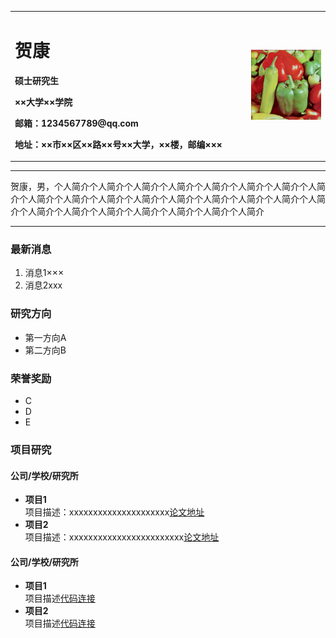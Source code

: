 <div>
<table border="0">
  <tr>
    <td width="75%">
      <h1>贺康</h1>
      <p><b>硕士研究生</b></p>
      <p><b>××大学××学院</b></p>
      <p><b>邮箱：1234567789@qq.com</b></p>
      <p><b>地址：××市××区××路××号××大学，××楼，邮编×××</b></p>
    </td>
    <td width="25%">
      <img src="/pepper.bmp" width="100%">
    </td>
  </tr>
</table>
</div>

---

贺康，男，个人简介个人简介个人简介个人简介个人简介个人简介个人简介个人简介个人简介个人简介个人简介个人简介个人简介个人简介个人简介个人简介个人简介个人简介个人简介个人简介个人简介个人简介个人简介个人简介

---

### 最新消息
1. 消息1×××
2. 消息2xxx

### 研究方向
- 第一方向A
- 第二方向B

### 荣誉奖励
- C
- D
- E

### 项目研究
#### 公司/学校/研究所
- **项目1**  
项目描述：xxxxxxxxxxxxxxxxxxxxx[论文地址](http://xueshu.baidu.com/usercenter/paper/show?paperid=bde8feb00f1a38776c50b22f877bb197&site=xueshu_se)
- **项目2**  
项目描述：xxxxxxxxxxxxxxxxxxxxxxxx[论文地址](http://xueshu.baidu.com/usercenter/paper/show?paperid=bde8feb00f1a38776c50b22f877bb197&site=xueshu_se)

#### 公司/学校/研究所
- **项目1**  
项目描述[代码连接](https://github.com/HeKangcium/face_recognition)
- **项目2**  
项目描述[代码连接](https://github.com/HeKangcium/bdhehohai.github.io)

